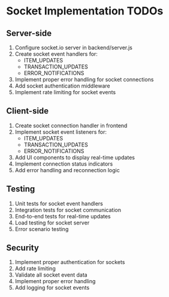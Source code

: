 # Socket Implementation TODOs

## Server-side
1. Configure socket.io server in backend/server.js
2. Create socket event handlers for:
   - ITEM_UPDATES
   - TRANSACTION_UPDATES
   - ERROR_NOTIFICATIONS
3. Implement proper error handling for socket connections
4. Add socket authentication middleware
5. Implement rate limiting for socket events

## Client-side
1. Create socket connection handler in frontend
2. Implement socket event listeners for:
   - ITEM_UPDATES
   - TRANSACTION_UPDATES
   - ERROR_NOTIFICATIONS
3. Add UI components to display real-time updates
4. Implement connection status indicators
5. Add error handling and reconnection logic

## Testing
1. Unit tests for socket event handlers
2. Integration tests for socket communication
3. End-to-end tests for real-time updates
4. Load testing for socket server
5. Error scenario testing

## Security
1. Implement proper authentication for sockets
2. Add rate limiting
3. Validate all socket event data
4. Implement proper error handling
5. Add logging for socket events
